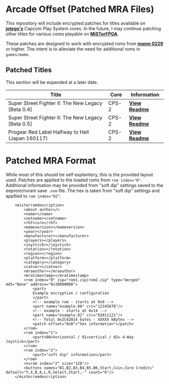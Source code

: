 
# Arcade Offset (Patched MRA Files)	

This repository will include encrypted patches for titles available on **[jotego's](https://github.com/jotego/)** Capcom Play System cores. In the future, I may continue patching other titles for various cores playable on **[MiSTerFPGA](https://github.com/MiSTer-devel)**. 

These patches are designed to work with encrypted roms from **[mame 0229](https://archive.org/details/mame.0229)** or higher. The intent is to alleviate the need for additional roms in `games/mame`.


## Patched Titles
This section will be expanded at a later date. 

Title           |  Core     | Information
---------------|-------------|----------
Super Street Fighter II: The New Legacy [Beta 0.4]   | CPS-2        | [**View Readme**](https://github.com/atrac17/CPS2_MRA_Patches/blob/main/Readme/Super%20Street%20Fighter%20II%20The%20New%20Legacy%20%5BBeta%200.4%5D.md)
Super Street Fighter II: The New Legacy [Beta 0.5] | CPS-2   | [**View Readme**](https://github.com/atrac17/CPS2_MRA_Patches/blob/main/Readme/Super%20Street%20Fighter%20II%20The%20New%20Legacy%20%5BBeta%200.5%5D.md)
Progear Red Label Halfway to Hell (Japan 160117) | CPS-2         | [**View Readme**](https://github.com/atrac17/CPS2_MRA_Patches/blob/main/Readme/Progear%20Red%20Label%20Halfway%20to%20Hell%20%28Japan%20160117%29.md)


# Patched MRA Format

While most of this should be self explanitory, this is the provided layout used. Patches are applied to the loaded roms from `rom index="0"`. Additional information may be provided from "soft dip" settings saved to the eeprom/nvram save `.nvm` file. The hex is taken from "soft dip" settings and appllied to `rom index="02"`.


        <misterromdescription>
            <about author=/>
            <name></name>
            <setname></setname>
            <rbf>core</rbf>
            <mameversion></mameversion>
            <year></year>
            <manufacturer></manufacturer>
            <players></players>
            <joystick></joystick>
            <rotation></rotation>
            <region></region>
            <platform></platform>
            <category></category>
            <catver></catver>
            <mraauthor></mraauthor>
            <mratimestamp></mratimestamp>
            <rom index="0" zip="rom1.zip|rom2.zip" type="merged" md5="None" address="0x30000000">
                <part>
                Example encryption / configuration
                </part>
                <!-- example rom - starts at 0x0 -->
                <part name="example.00" crc="12345678"/>
                <!-- example - starts at 0x14 -->
                <part name="example.01" crc="91011121"/>
                <!-- Total 0x2C42014 bytes - XXXXX kBytes -->
                <patch offset="0x0">"hex information"</patch>
            </rom>
            <rom index="1">
                <part>00=horizontal / 01=vertical / 02= 4-Way Joystick</part>
            </rom>
            <rom index="2">
                <part>"soft dip" information</part>
            </rom>
            <nvram index="2" size="128"/>
            <buttons names="B1,B2,B3,B4,B5,B6,Start,Coin,Core Credits" default="Y,X,B,A,L,R,Select,Start,-" count="6"/>
        </misterromdescription>

